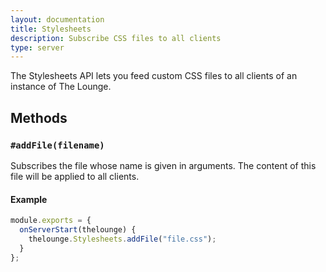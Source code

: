 ```yaml
---
layout: documentation
title: Stylesheets
description: Subscribe CSS files to all clients
type: server
---
```


The Stylesheets API lets you feed custom CSS files to all clients of an instance
of The Lounge.

## Methods

### `#addFile(filename)`

Subscribes the file whose name is given in arguments. The content of this file
will be applied to all clients.

#### Example

```js
module.exports = {
  onServerStart(thelounge) {
    thelounge.Stylesheets.addFile("file.css");
  }
};
```
